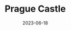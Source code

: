 ---
title: "Prague Castle"
excerpt: "In its regal heights, Castle's grandeur crowns the city."
permalink: /voyage/prague/castle
collection: prague
date: 2023-06-18
header:
  overlay_image: /prague/castle-3v1.jpg
---